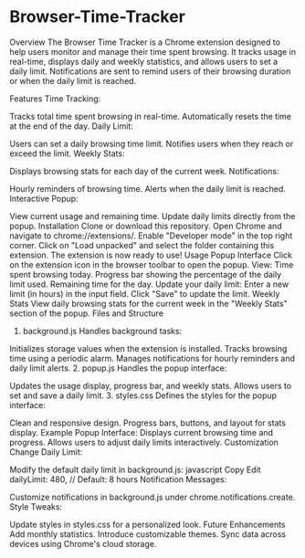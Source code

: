 # Browser-Time-Tracker
Overview
The Browser Time Tracker is a Chrome extension designed to help users monitor and manage their time spent browsing. It tracks usage in real-time, displays daily and weekly statistics, and allows users to set a daily limit. Notifications are sent to remind users of their browsing duration or when the daily limit is reached.

Features
Time Tracking:

Tracks total time spent browsing in real-time.
Automatically resets the time at the end of the day.
Daily Limit:

Users can set a daily browsing time limit.
Notifies users when they reach or exceed the limit.
Weekly Stats:

Displays browsing stats for each day of the current week.
Notifications:

Hourly reminders of browsing time.
Alerts when the daily limit is reached.
Interactive Popup:

View current usage and remaining time.
Update daily limits directly from the popup.
Installation
Clone or download this repository.
Open Chrome and navigate to chrome://extensions/.
Enable "Developer mode" in the top right corner.
Click on "Load unpacked" and select the folder containing this extension.
The extension is now ready to use!
Usage
Popup Interface
Click on the extension icon in the browser toolbar to open the popup.
View:
Time spent browsing today.
Progress bar showing the percentage of the daily limit used.
Remaining time for the day.
Update your daily limit:
Enter a new limit (in hours) in the input field.
Click "Save" to update the limit.
Weekly Stats
View daily browsing stats for the current week in the "Weekly Stats" section of the popup.
Files and Structure
1. background.js
Handles background tasks:

Initializes storage values when the extension is installed.
Tracks browsing time using a periodic alarm.
Manages notifications for hourly reminders and daily limit alerts.
2. popup.js
Handles the popup interface:

Updates the usage display, progress bar, and weekly stats.
Allows users to set and save a daily limit.
3. styles.css
Defines the styles for the popup interface:

Clean and responsive design.
Progress bars, buttons, and layout for stats display.
Example Popup Interface:
Displays current browsing time and progress.
Allows users to adjust daily limits interactively.
Customization
Change Daily Limit:

Modify the default daily limit in background.js:
javascript
Copy
Edit
dailyLimit: 480, // Default: 8 hours
Notification Messages:

Customize notifications in background.js under chrome.notifications.create.
Style Tweaks:

Update styles in styles.css for a personalized look.
Future Enhancements
Add monthly statistics.
Introduce customizable themes.
Sync data across devices using Chrome's cloud storage.

